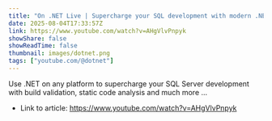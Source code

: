 ```yaml
---
title: "On .NET Live | Supercharge your SQL development with modern .NET"
date: 2025-08-04T17:33:57Z
link: https://www.youtube.com/watch?v=AHgVlvPnpyk
showShare: false
showReadTime: false
thumbnail: images/dotnet.png
tags: ["youtube.com/@dotnet"]
---
```

Use .NET on any platform to supercharge your SQL Server development with build validation, static code analysis and much more ...

- Link to article: https://www.youtube.com/watch?v=AHgVlvPnpyk